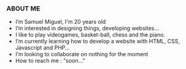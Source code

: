 ### ABOUT ME

- I’m Samuel Miguel, I'm 20 years old
- I’m interested in designing things, developing websites...
- I like to play videogames, basket-ball, chess and the piano.
- I’m currently learning how to develop a website with HTML, CSS, Javascript and PHP...
- I’m looking to collaborate on nothing for the moment
- How to reach me : "soon..."

<!---
samuelmigl/samuelmigl is a ✨ special ✨ repository because its `README.md` (this file) appears on your GitHub profile.
You can click the Preview link to take a look at your changes.
--->
